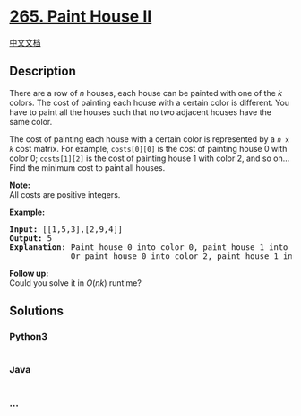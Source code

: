 # [265. Paint House II](https://leetcode.com/problems/paint-house-ii)

[中文文档](/solution/0200-0299/0265.Paint%20House%20II/README.md)

## Description

<p>There are a row of <i>n</i> houses, each house can be painted with one of the <i>k</i> colors. The cost of painting each house with a certain color is different. You have to paint all the houses such that no two adjacent houses have the same color.</p>

<p>The cost of painting each house with a certain color is represented by a <code><i>n</i> x <i>k</i></code> cost matrix. For example, <code>costs[0][0]</code> is the cost of painting house 0 with color 0; <code>costs[1][2]</code> is the cost of painting house 1 with color 2, and so on... Find the minimum cost to paint all houses.</p>

<p><b>Note:</b><br />
All costs are positive integers.</p>

<p><strong>Example:</strong></p>

<pre>
<strong>Input:</strong> [[1,5,3],[2,9,4]]
<strong>Output:</strong> 5
<strong>Explanation: </strong>Paint house 0 into color 0, paint house 1 into color 2. Minimum cost: 1 + 4 = 5; 
             Or paint house 0 into color 2, paint house 1 into color 0. Minimum cost: 3 + 2 = 5. 
</pre>

<p><b>Follow up:</b><br />
Could you solve it in <i>O</i>(<i>nk</i>) runtime?</p>

## Solutions

<!-- tabs:start -->

### **Python3**

```python

```

### **Java**

```java

```

### **...**

```

```

<!-- tabs:end -->
